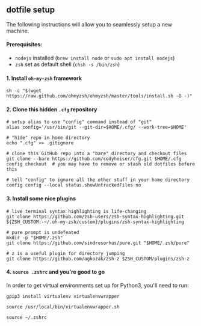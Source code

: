 ## dotfile setup
The following instructions will allow you to seamlessly setup a new machine.

#### Prerequisites:
* `nodejs` installed (`brew install node` or `sudo apt install nodejs`)
* `zsh` set as default shell (`chsh -s /bin/zsh`)

#### 1. Install `oh-my-zsh` framework
```
sh -c "$(wget https://raw.github.com/ohmyzsh/ohmyzsh/master/tools/install.sh -O -)"
```

#### 2. Clone this hidden `.cfg` repository
```
# setup alias to use "config" command instead of "git"
alias config='/usr/bin/git --git-dir=$HOME/.cfg/ --work-tree=$HOME'

# "hide" repo in home directory
echo ".cfg" >> .gitignore

# clone this GitHub repo into a "bare" directory and checkout files
git clone --bare https://github.com/codyheiser/cfg.git $HOME/.cfg
config checkout  # you may have to remove or stash old dotfiles before this

# tell "config" to ignore all the other stuff in your home directory
config config --local status.showUntrackedFiles no
```

#### 3. Install some nice plugins
```
# live terminal syntax highlighting is life-changing
git clone https://github.com/zsh-users/zsh-syntax-highlighting.git ${ZSH_CUSTOM:-~/.oh-my-zsh/custom}/plugins/zsh-syntax-highlighting

# pure prompt is undefeated
mkdir -p "$HOME/.zsh"
git clone https://github.com/sindresorhus/pure.git "$HOME/.zsh/pure"

# z is a useful plugin for directory jumping
git clone https://github.com/agkozak/zsh-z $ZSH_CUSTOM/plugins/zsh-z
```

#### 4. `source .zshrc` and you're good to go
In order to get virtual environments set up for Python3, you'll need to run:
```
gpip3 install virtualenv virtualenvwrapper

source /usr/local/bin/virtualenvwrapper.sh

source ~/.zshrc
```